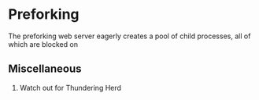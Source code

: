 # Preforking

The preforking web server eagerly creates a pool of child processes,
all of which are blocked on 

## Miscellaneous

1. Watch out for Thundering Herd
